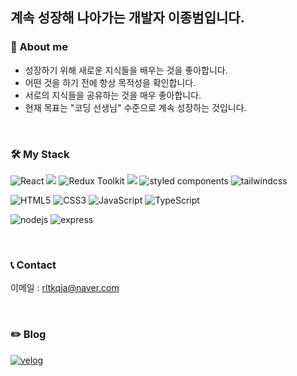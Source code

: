 ## 계속 성장해 나아가는 개발자 **이종범**입니다.

### 🤗 About me
- 성장하기 위해 새로운 지식들을 배우는 것을 좋아합니다.
- 어떤 것을 하기 전에 항상 목적성을 확인합니다.
- 서로의 지식들을 공유하는 것을 매우 좋아합니다.
- 현재 목표는 "코딩 선생님" 수준으로 계속 성장하는 것입니다.

<br />

### 🛠 My Stack
<img alt="React" src ="https://img.shields.io/badge/React-61DAFB.svg?&style=for-the-badge&logo=React&logoColor=white"/> <img src="https://img.shields.io/badge/recoil-3578E5?style=for-the-badge&logo=recoil&logoColor=white" /> <img alt="Redux Toolkit" src ="https://img.shields.io/badge/Redux Toolkit-764ABC.svg?&style=for-the-badge&logo=Redux&logoColor=white"/> <img src="https://img.shields.io/badge/react query-FF4154?style=for-the-badge&logo=reactquery&logoColor=white" /> <img alt="styled components" src ="https://img.shields.io/badge/styled components-DB7093.svg?&style=for-the-badge&logo=styled-components&logoColor=white"/> <img alt="tailwindcss" src ="https://img.shields.io/badge/tailwindcss-06B6D4.svg?&style=for-the-badge&logo=tailwindcss&logoColor=white"/>

<img alt="HTML5" src ="https://img.shields.io/badge/HTML5-E34F26.svg?&style=for-the-badge&logo=HTML5&logoColor=white"/> <img alt="CSS3" src ="https://img.shields.io/badge/CSS3-1572B6.svg?&style=for-the-badge&logo=CSS3&logoColor=white"/> <img alt="JavaScript" src ="https://img.shields.io/badge/JavaScript-F7DF1E.svg?&style=for-the-badge&logo=JavaScript&logoColor=white"/>
<img alt="TypeScript" src ="https://img.shields.io/badge/TypeScript-3178C6.svg?&style=for-the-badge&logo=TypeScript&logoColor=white"/>

<img alt="nodejs" src ="https://img.shields.io/badge/nodejs-339933.svg?&style=for-the-badge&logo=nodedotjs&logoColor=white"/> <img alt="express" src ="https://img.shields.io/badge/express-000000.svg?&style=for-the-badge&logo=express&logoColor=white"/>

<br />

### 📞 Contact
이메일 : rltkqja@naver.com

<br />

### ✏️ Blog
<a href="https://velog.io/@rltkqja/posts"><img alt="velog" src="https://img.shields.io/badge/velog-20C997.svg?&style=for-the-badge&logo=velog&logoColor=white" /></a>
